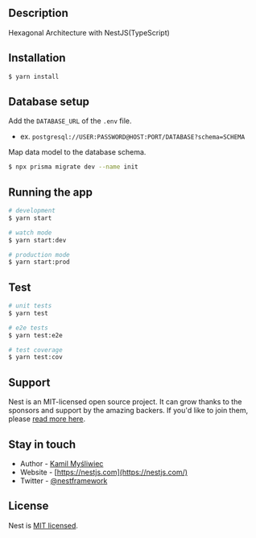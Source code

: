 ## Description

Hexagonal Architecture with NestJS(TypeScript)

## Installation

```zsh
$ yarn install
```
## Database setup
Add the `DATABASE_URL` of the `.env` file.
- ex. `postgresql://USER:PASSWORD@HOST:PORT/DATABASE?schema=SCHEMA`

Map data model to the database schema.
```zsh
$ npx prisma migrate dev --name init
```

## Running the app

```zsh
# development
$ yarn start

# watch mode
$ yarn start:dev

# production mode
$ yarn start:prod
```

## Test

```zsh
# unit tests
$ yarn test

# e2e tests
$ yarn test:e2e

# test coverage
$ yarn test:cov
```

## Support

Nest is an MIT-licensed open source project. It can grow thanks to the sponsors and support by the amazing backers. If you'd like to join them, please [read more here](https://docs.nestjs.com/support).

## Stay in touch

- Author - [Kamil Myśliwiec](https://kamilmysliwiec.com)
- Website - [https://nestjs.com](https://nestjs.com/)
- Twitter - [@nestframework](https://twitter.com/nestframework)

## License

Nest is [MIT licensed](LICENSE).
